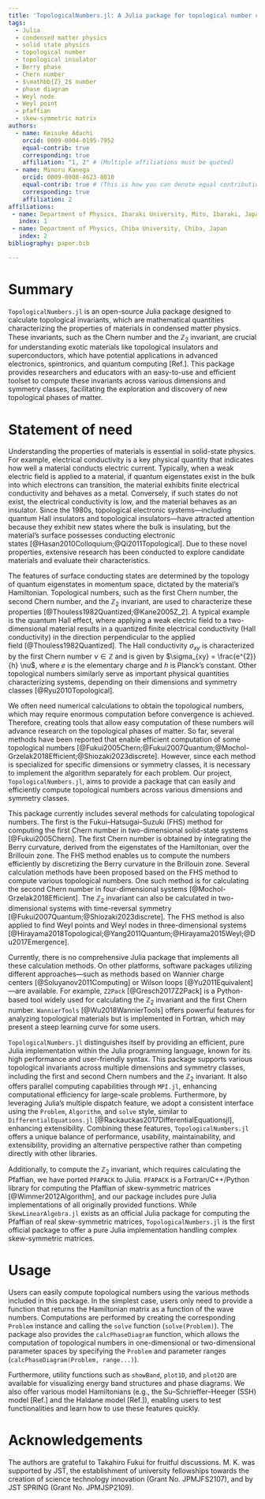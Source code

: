 ```yaml
---
title: 'TopologicalNumbers.jl: A Julia package for topological number computation'
tags:
  - Julia
  - condensed matter physics
  - solid state physics
  - topological number
  - topological insulator
  - Berry phase
  - Chern number
  - $\mathbb{Z}_2$ number
  - phase diagram
  - Weyl node
  - Weyl point
  - pfaffian
  - skew-symmetric matrix
authors:
  - name: Keisuke Adachi
    orcid: 0009-0004-0195-7952
    equal-contrib: true
    corresponding: true
    affiliation: "1, 2" # (Multiple affiliations must be quoted)
  - name: Minoru Kanega
    orcid: 0009-0008-4623-8010
    equal-contrib: true # (This is how you can denote equal contributions between multiple authors)
    corresponding: true
    affiliation: 2
affiliations:
 - name: Department of Physics, Ibaraki University, Mito, Ibaraki, Japan
   index: 1
 - name: Department of Physics, Chiba University, Chiba, Japan
   index: 2
bibliography: paper.bib

---
```



# Summary

`TopologicalNumbers.jl` is an open-source Julia package designed to calculate topological invariants, which are mathematical quantities characterizing the properties of materials in condensed matter physics. 
These invariants, such as the Chern number and the $\mathbb{Z}_2$ invariant, are crucial for understanding exotic materials like topological insulators and superconductors, which have potential applications in advanced electronics, spintronics, and quantum computing [Ref.]. 
This package provides researchers and educators with an easy-to-use and efficient toolset to compute these invariants across various dimensions and symmetry classes, facilitating the exploration and discovery of new topological phases of matter.


# Statement of need

Understanding the properties of materials is essential in solid-state physics. 
For example, electrical conductivity is a key physical quantity that indicates how well a material conducts electric current. 
Typically, when a weak electric field is applied to a material, if quantum eigenstates exist in the bulk into which electrons can transition, the material exhibits finite electrical conductivity and behaves as a metal.
Conversely, if such states do not exist, the electrical conductivity is low, and the material behaves as an insulator.
Since the 1980s, topological electronic systems—including quantum Hall insulators and topological insulators—have attracted attention because they exhibit new states where the bulk is insulating, but the material’s surface possesses conducting electronic states [@Hasan2010Colloquium;@Qi2011Topological]. 
Due to these novel properties, extensive research has been conducted to explore candidate materials and evaluate their characteristics.


The features of surface conducting states are determined by the topology of quantum eigenstates in momentum space, dictated by the material’s Hamiltonian. 
Topological numbers, such as the first Chern number, the second Chern number, and the $\mathbb{Z}_2$ invariant, are used to characterize these properties [@Thouless1982Quantized;@Kane2005Z_2]. 
A typical example is the quantum Hall effect, where applying a weak electric field to a two-dimensional material results in a quantized finite electrical conductivity (Hall conductivity) in the direction perpendicular to the applied field [@Thouless1982Quantized]. 
The Hall conductivity $\sigma_{xy}$ is characterized by the first Chern number $\nu \in \mathbb{Z}$ and is given by $\sigma_{xy} = \frac{e^{2}}{h} \nu$, where $e$ is the elementary charge and $h$ is Planck’s constant. 
Other topological numbers similarly serve as important physical quantities characterizing systems, depending on their dimensions and symmetry classes [@Ryu2010Topological].


We often need numerical calculations to obtain the topological numbers, which may require enormous computation before convergence is achieved. 
Therefore, creating tools that allow easy computation of these numbers will advance research on the topological phases of matter. 
So far, several methods have been reported that enable efficient computation of some topological numbers [@Fukui2005Chern;@Fukui2007Quantum;@Mochol-Grzelak2018Efficient;@Shiozaki2023discrete]. 
However, since each method is specialized for specific dimensions or symmetry classes, it is necessary to implement the algorithm separately for each problem. 
Our project, `TopologicalNumbers.jl`, aims to provide a package that can easily and efficiently compute topological numbers across various dimensions and symmetry classes.


This package currently includes several methods for calculating topological numbers. 
The first is the Fukui–Hatsugai–Suzuki (FHS) method for computing the first Chern number in two-dimensional solid-state systems [@Fukui2005Chern]. 
The first Chern number is obtained by integrating the Berry curvature, derived from the eigenstates of the Hamiltonian, over the Brillouin zone. 
The FHS method enables us to compute the numbers efficiently by discretizing the Berry curvature in the Brillouin zone. 
Several calculation methods have been proposed based on the FHS method to compute various topological numbers.
One such method is for calculating the second Chern number in four-dimensional systems [@Mochol-Grzelak2018Efficient]. 
The $\mathbb{Z}_2$ invariant can also be calculated in two-dimensional systems with time-reversal symmetry [@Fukui2007Quantum;@Shiozaki2023discrete]. 
The FHS method is also applied to find Weyl points and Weyl nodes in three-dimensional systems [@Hirayama2018Topological;@Yang2011Quantum;@Hirayama2015Weyl;@Du2017Emergence].


Currently, there is no comprehensive Julia package that implements all these calculation methods. 
On other platforms, software packages utilizing different approaches—such as methods based on Wannier charge centers [@Soluyanov2011Computing] or Wilson loops [@Yu2011Equivalent]—are available. 
For example, `Z2Pack` [@Gresch2017Z2Pack] is a Python-based tool widely used for calculating the $\mathbb{Z}_2$ invariant and the first Chern number. 
`WannierTools` [@Wu2018WannierTools] offers powerful features for analyzing topological materials but is implemented in Fortran, which may present a steep learning curve for some users.


`TopologicalNumbers.jl` distinguishes itself by providing an efficient, pure Julia implementation within the Julia programming language, known for its high performance and user-friendly syntax. 
This package supports various topological invariants across multiple dimensions and symmetry classes, including the first and second Chern numbers and the $\mathbb{Z}_2$ invariant. 
It also offers parallel computing capabilities through `MPI.jl`, enhancing computational efficiency for large-scale problems. 
Furthermore, by leveraging Julia’s multiple dispatch feature, we adopt a consistent interface using the `Problem`, `Algorithm`, and `solve` style, similar to `DifferentialEquations.jl` [@Rackauckas2017DifferentialEquationsjl], enhancing extensibility. 
Combining these features, `TopologicalNumbers.jl` offers a unique balance of performance, usability, maintainability, and extensibility, providing an alternative perspective rather than competing directly with other libraries.


Additionally, to compute the $\mathbb{Z}_2$ invariant, which requires calculating the Pfaffian, we have ported `PFAPACK` to Julia. 
`PFAPACK` is a Fortran/C++/Python library for computing the Pfaffian of skew-symmetric matrices [@Wimmer2012Algorithm], and our package includes pure Julia implementations of all originally provided functions. 
While `SkewLinearAlgebra.jl` exists as an official Julia package for computing the Pfaffian of real skew-symmetric matrices, `TopologicalNumbers.jl` is the first official package to offer a pure Julia implementation handling complex skew-symmetric matrices. 


# Usage

Users can easily compute topological numbers using the various methods included in this package.
In the simplest case, users only need to provide a function that returns the Hamiltonian matrix as a function of the wave numbers. 
Computations are performed by creating the corresponding `Problem` instance and calling the `solve` function (`solve(Problem)`). 
The package also provides the `calcPhaseDiagram` function, which allows the computation of topological numbers in one-dimensional or two-dimensional parameter spaces by specifying the `Problem` and parameter ranges (`calcPhaseDiagram(Problem, range...)`).


Furthermore, utility functions such as `showBand`, `plot1D`, and `plot2D` are available for visualizing energy band structures and phase diagrams. 
We also offer various model Hamiltonians (e.g., the Su–Schrieffer–Heeger (SSH) model [Ref.] and the Haldane model [Ref.]), enabling users to test functionalities and learn how to use these features quickly.


# Acknowledgements
The authors are grateful to Takahiro Fukui for fruitful discussions. 
M. K. was supported by JST, the establishment of university fellowships towards the creation of science technology innovation (Grant No. JPMJFS2107), and by JST SPRING (Grant No. JPMJSP2109).